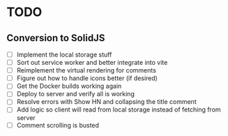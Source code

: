 # TODO

## Conversion to SolidJS

- [ ] Implement the local storage stuff
- [ ] Sort out service worker and better integrate into vite
- [ ] Reimplement the virtual rendering for comments
- [ ] Figure out how to handle icons better (if desired)
- [ ] Get the Docker builds working again
- [ ] Deploy to server and verify all is working
- [ ] Resolve errors with Show HN and collapsing the title comment
- [ ] Add logic so client will read from local storage instead of fetching from server
- [ ] Comment scrolling is busted
